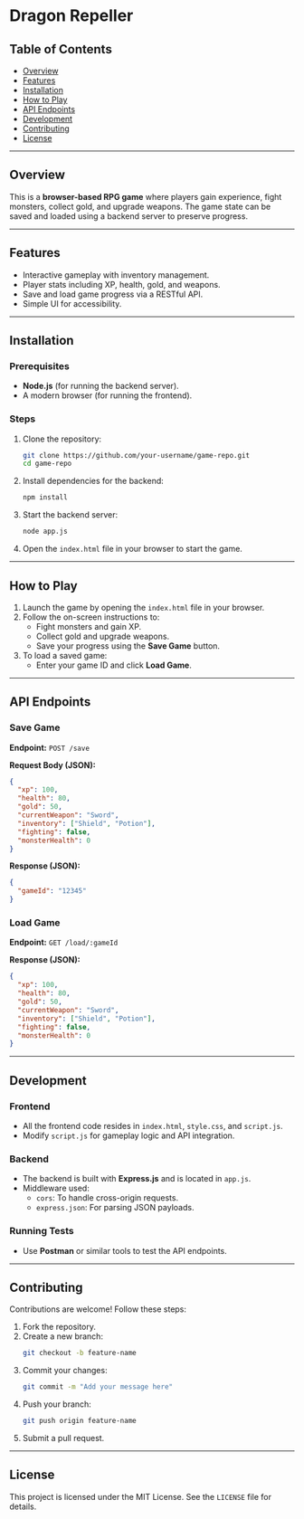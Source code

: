 # Dragon Repeller

## Table of Contents
- [Overview](#overview)
- [Features](#features)
- [Installation](#installation)
- [How to Play](#how-to-play)
- [API Endpoints](#api-endpoints)
- [Development](#development)
- [Contributing](#contributing)
- [License](#license)

---

## Overview

This is a **browser-based RPG game** where players gain experience, fight monsters, collect gold, and upgrade weapons. The game state can be saved and loaded using a backend server to preserve progress.

---

## Features
- Interactive gameplay with inventory management.
- Player stats including XP, health, gold, and weapons.
- Save and load game progress via a RESTful API.
- Simple UI for accessibility.

---

## Installation

### Prerequisites
- **Node.js** (for running the backend server).
- A modern browser (for running the frontend).

### Steps
1. Clone the repository:
    ```bash
    git clone https://github.com/your-username/game-repo.git
    cd game-repo
    ```
2. Install dependencies for the backend:
    ```bash
    npm install
    ```
3. Start the backend server:
    ```bash
    node app.js
    ```
4. Open the `index.html` file in your browser to start the game.

---

## How to Play
1. Launch the game by opening the `index.html` file in your browser.
2. Follow the on-screen instructions to:
   - Fight monsters and gain XP.
   - Collect gold and upgrade weapons.
   - Save your progress using the **Save Game** button.
3. To load a saved game:
   - Enter your game ID and click **Load Game**.

---

## API Endpoints

### Save Game
**Endpoint:** `POST /save`

**Request Body (JSON):**
```json
{
  "xp": 100,
  "health": 80,
  "gold": 50,
  "currentWeapon": "Sword",
  "inventory": ["Shield", "Potion"],
  "fighting": false,
  "monsterHealth": 0
}
```

**Response (JSON):**
```json
{
  "gameId": "12345"
}
```

### Load Game
**Endpoint:** `GET /load/:gameId`

**Response (JSON):**
```json
{
  "xp": 100,
  "health": 80,
  "gold": 50,
  "currentWeapon": "Sword",
  "inventory": ["Shield", "Potion"],
  "fighting": false,
  "monsterHealth": 0
}
```

---

## Development

### Frontend
- All the frontend code resides in `index.html`, `style.css`, and `script.js`.
- Modify `script.js` for gameplay logic and API integration.

### Backend
- The backend is built with **Express.js** and is located in `app.js`.
- Middleware used:
  - `cors`: To handle cross-origin requests.
  - `express.json`: For parsing JSON payloads.

### Running Tests
- Use **Postman** or similar tools to test the API endpoints.

---

## Contributing
Contributions are welcome! Follow these steps:
1. Fork the repository.
2. Create a new branch:
    ```bash
    git checkout -b feature-name
    ```
3. Commit your changes:
    ```bash
    git commit -m "Add your message here"
    ```
4. Push your branch:
    ```bash
    git push origin feature-name
    ```
5. Submit a pull request.

---

## License
This project is licensed under the MIT License. See the `LICENSE` file for details.

